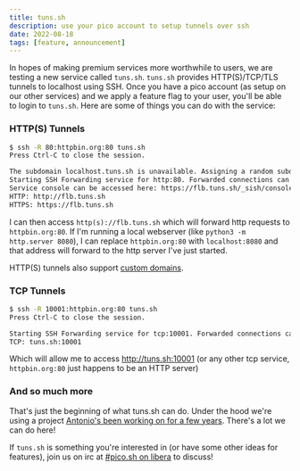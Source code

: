 ```yaml
---
title: tuns.sh
description: use your pico account to setup tunnels over ssh
date: 2022-08-18
tags: [feature, announcement]
---
```


In hopes of making premium services more worthwhile to users, we are testing a new service
called `tuns.sh`. `tuns.sh` provides HTTP(S)/TCP/TLS tunnels to localhost using SSH. Once you
have a pico account (as setup on our other services) and we apply a feature flag to your user,
you'll be able to login to `tuns.sh`. Here are some of things you can do with the service:

### HTTP(S) Tunnels

```bash
$ ssh -R 80:httpbin.org:80 tuns.sh
Press Ctrl-C to close the session.

The subdomain localhost.tuns.sh is unavailable. Assigning a random subdomain.
Starting SSH Forwarding service for http:80. Forwarded connections can be accessed via the following methods:
Service console can be accessed here: https://flb.tuns.sh/_sish/console?x-authorization=[REDACTED]
HTTP: http://flb.tuns.sh
HTTPS: https://flb.tuns.sh
```

I can then access `http(s)://flb.tuns.sh` which will forward http requests to `httpbin.org:80`.
If I'm running a local webserver (like `python3 -m http.server 8080`), I can replace `httpbin.org:80` with
`localhost:8080` and that address will forward to the http server I've just started.

HTTP(S) tunnels also support [custom domains](https://github.com/antoniomika/sish#custom-domains).

### TCP Tunnels

```bash
$ ssh -R 10001:httpbin.org:80 tuns.sh
Press Ctrl-C to close the session.

Starting SSH Forwarding service for tcp:10001. Forwarded connections can be accessed via the following methods:
TCP: tuns.sh:10001
```

Which will allow me to access http://tuns.sh:10001 (or any other tcp service, `httpbin.org:80` just happens to be an HTTP server)

### And so much more

That's just the beginning of what tuns.sh can do. Under the hood we're using a project
[Antonio's been working on for a few years](https://github.com/antoniomika/sish). There's a lot we can do here!

If `tuns.sh` is something you're interested in (or have some other ideas for features), join us
on irc at [#pico.sh on libera](https://web.libera.chat/#pico.sh) to discuss!

